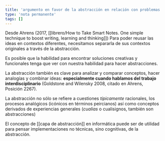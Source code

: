 ```yaml
---
title: 'argumento en favor de la abstracción en relación con problemas concretos'
type: 'nota permanente'
tags: []
---
```


Desde Ahrens (2017, [[librero/How to Take Smart Notes. One simple technique to boost writing, learning and thinking]])
Para poder reusar las ideas en contextos diferentes, necesitamos separarla de sus contextos originales a través de la abstracción.

Es posible que la habilidad para encontrar soluciones creativas y funcionales tenga que ver con nuestra habilidad para hacer abstracciones.

La abstracción también es clave para analizar y comparar conceptos, hacer analogías y combinar ideas: **especialmente cuando hablamos del trabajo interdisciplinario** (Goldstone and Wilensky 2008, citado en Ahrens, Posición 2267).

La abstracción no sólo se refiere a cuestiones *típicamente* racionales, los procesos analógicos (icónicos en términos peircianos) así como conceptos derivados de experiencias generales (*cualias* o cualisignos, también son abstracciones)

El concepto de [[capa de abstracción]] en informática puede ser de utilidad para pensar implementaciones no técnicas, sino cognitivas, de la abstracción.